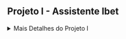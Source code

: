 ## Projeto I - Assistente Ibet

<details>
  
<summary>
         Mais Detalhes do Projeto I
</summary>

# Ibet - Assistente Virtual

<br>
     
<img src ="https://bkpsitecpsnew.blob.core.windows.net/uploadsitecps/sites/1/2012/05/Logo-Fatec-1200x800-1.jpg" width="200" height="200"/>

##### *Figura 01. Logo Fatec - Profº Jassen Vidal*

   A FATEC (Faculdade de Tecnologia do Estado de São Paulo) é uma instituição pública estadual vinculada à Secretaria de Desenvolvimento Econômico do Estado de São Paulo. Criada com o objetivo de oferecer formação superior tecnológica de qualidade, a FATEC busca atender às demandas do mercado de trabalho e do desenvolvimento regional, oferecendo cursos voltados para a área de tecnologia, inovação e desenvolvimento.

![image](https://github.com/criskurim/CodeYCode/blob/main/Imagens/logo-removebg-preview.png)

##### *Figura 02. Logo do Projeto Ibet Assistente*

### Visão do Projeto

   A assistente virtual Ibet foi criada para oferecer aos usuários uma forma prática e eficiente de acessar informações sobre esportes. Ela disponibiliza uma série de recursos pensados para melhorar a experiência do usuário. Entre as funcionalidades oferecidas pela Ibet estão:

   <strong>Configuração de Alarmes para Jogos:</strong> A assistente permite que os usuários definam alarmes para serem alertados sobre jogos específicos, garantindo que eles fiquem atualizados em tempo real sobre as partidas de seu interesse.

   <strong>Placar em Tempo Real:</strong> A Ibet apresenta placares atualizados ao vivo, permitindo que os usuários acompanhem os resultados das partidas enquanto acontecem, sem qualquer atraso.
   
   <strong>Acesso a Jogos Anteriores:</strong> Além de informações sobre eventos atuais, a Ibet também disponibiliza dados de jogos passados, oferecendo aos usuários a oportunidade de reviver momentos marcantes do esporte.

   <strong>Vídeos e Conteúdo Relacionado:</strong> A ferramenta oferece uma variedade de vídeos e outros conteúdos sobre esportes, como entrevistas, resumos de jogos e análises, para que os usuários possam se aprofundar ainda mais nos acontecimentos esportivos.
   
   <strong>Interação por Comando de Voz:</strong> Um dos maiores diferenciais da Ibet é a possibilidade de interação por meio de comandos de voz. Isso permite que os usuários obtenham todas as informações desejadas sem a necessidade de digitar ou clicar, tornando a experiência mais prática e intuitiva.

Link do repositório do projeto: [Repositório](https://github.com/AndrewAugusto/Ibet_Assistente)

### Tecnologias adotadas no Projeto

<div style="text-align: center;">
  <div style="margin-top: 10px; font-weight: bold;">BackEnd</div>
  <div style="display: inline_block">
    <img src="https://github.com/devicons/devicon/blob/master/icons/python/python-original-wordmark.svg" width="85" height="85" />
  </div>
</div>
<div style="text-align: center;">
  <div style="margin-top: 10px; font-weight: bold;">Banco de Dados</div>
  <div style="display: inline_block">
    <img src="https://github.com/devicons/devicon/blob/master/icons/sqlite/sqlite-original.svg" width="85" height="85" />
  </div>
</div>

## Iniciativas Implementadas:
  Participei ativamente do processo de criação da tela inicial da aplicação, contribuindo para o desenvolvimento de uma interface intuitiva e funcional.
  Durante o processo, trabalhei na definição da organização dos elementos da tela, como botões, menus e informações chave, buscando sempre otimizar o fluxo de navegação e facilitar o acesso às funcionalidades principais. Também estive envolvido na escolha das cores, fontes e outros detalhes visuais, de forma a garantir uma identidade visual coesa e que estivesse alinhada com o propósito da aplicação.
  
<details open><summary>Informações sobre o desenvolvimento da tela de login</summary>
 
   1. Código da tela de login
     
   ```python
   
   class sm(ScreenManager):
    def MudarPagina2(self):
        self.current = 'p2'
        self.nome = self.get_screen('pinicial').ids.nome.text
        self.email = self.get_screen('pinicial').ids.email.text
        self.get_screen('p2').ids.nome2.text = f'Olá {self.nome}, seu email: {self.email}'
        
 
    def MudarPaginaInicial(self):
        self.current = 'pinicial'
class PaginaInicial(Screen):
    pass
class Pagina2(Screen):
    pass
class Tarefa(BoxLayout):
    def __init__(self,text='',**kwargs):
        super().__init__(**kwargs)
        self.ids.nome2.text = text
class teste(App):
    def build(self):
        return sm()
if __name__ == "__main__":
    teste().run()  
	    
   ```
     
   A classe principal, chamada sm, herda de ScreenManager, e é responsável pela troca entre as telas. Dentro dessa classe, há dois métodos principais. O método MudarPagina2 é usado para mudar para a segunda tela, p2. Além de mudar para essa tela, ele também coleta os dados inseridos na Tela Inicial (nome e email), que são então exibidos na Página 2. A linha de código que faz isso é responsável por atualizar um campo de texto específico, exibindo a mensagem "Olá [nome], seu email: [email]". O outro método, MudarPaginaInicial, muda a tela de volta para a Tela Inicial.

<img src="https://raw.githubusercontent.com/AndrewAugusto/Ibet_Assistente/7b919f2042e732cd0c0da1f7be25ed1b62b513f2/Tela%20inicial.gif" width="500" height="300" />

##### *Figura 03. Gif da tela inicial*

</details> 

 <details open><summary>Informações sobre o desenvolvimento do código para exibir agenda de jogos</summary>
  
   1. Trecho do código responsável por chamar o método para exibir a agenda e permitir ao usuário excluir ou inserir novas informações
     
   ```python
   
           
    elif encontrar_comando('agenda', frase):
        bet_pergunta = ("Aqui está sua agenda completa: ")
        print(bet_pergunta)
        sintese_voz(bet_pergunta)
        agenda_c_bd.exibir_agenda()
     while True:
            bet_pergunta = ("O que deseja realizar com a agenda: ")
            print(bet_pergunta)
            sintese_voz(bet_pergunta)
            termo_busca = ouvir_microfone()
            if(encontrar_comando('inserir', termo_busca)):
                bet_pergunta = ("Digite a data do jogo:  ")
                print(bet_pergunta)
                sintese_voz(bet_pergunta)
                data = str(input('Data (dd/mm/aaaa): '))
                    
                bet_pergunta = ("Digite o horario do jogo? ")
                print(bet_pergunta)
                sintese_voz(bet_pergunta)
                horario = str(input('Horario (hh:mm): '))
                bet_pergunta = ("Fale o nome do primeiro time que irá jogar:  ")
                print(bet_pergunta)
                sintese_voz(bet_pergunta)
                time1 = ouvir_microfone()
                bet_pergunta = ("Fale o nome do segundo time que irá jogar:  ")
                print(bet_pergunta)
                sintese_voz(bet_pergunta)
                time2 = ouvir_microfone()
                print(f'{time1} x {time2}')
                print(f'{data} --- {horario}')
                while True:
                    bet_pergunta = ("Deseja inserir esse jogo na agenda? ")
                    print(bet_pergunta)
                    sintese_voz(bet_pergunta)
                    resposta = ouvir_microfone()
                    if(encontrar_comando('sim', resposta)):
                        agenda_c_bd.inserir_na_agenda(time1, time2, data, horario)
                        break
                    elif(encontrar_comando('não', resposta)):
                        break
                    else:
                        continue
                
                break
            elif(encontrar_comando('deletar', termo_busca)):
                bet_pergunta = ("Digite o código do jogo para deletar: ")
                print(bet_pergunta)
                sintese_voz(bet_pergunta)
                cod_deletar = str(input('Código: '))
                agenda_c_bd.deletar_na_agenda(cod_deletar)
                
                break
            else:
                continue
    
   ```

2. Trecho do código responsável por exibir, inserir e deletar da agenda de jogos do usuário
     
   ```python
   

         def exibir_agenda():
             banco = sqlite3.connect('teste_agenda.db')
             cursor = banco.cursor()
             cursor.execute("SELECT time, data from agenda1")
             for i in cursor:
                 print (i)
             banco.close()
         def inserir_na_agenda(time, data):
             try:
                 banco = sqlite3.connect('teste_agenda.db')
                 cursor = banco.cursor()
                 cursor.execute("INSERT INTO agenda1 VALUES('"+time+"', '"+data+"')")
                 banco.commit()
                 banco.close()
                 print("Agenda atualizada")
             except sqlite3.Error as erro:
                 print(f'Erro ao inserir: {erro}')
             print()
         def deletar_na_agenda(time):
             try:
                 banco = sqlite3.connect('teste_agenda.db')
                 cursor = banco.cursor()
                 cursor.execute("DELETE FROM agenda1 WHERE time = '"+time+"'")
                 banco.commit()
                 banco.close()
                 print("Dados apagados com sucesso!")
             except sqlite3.Error as erro:
                 print(f'Erro ao excluir: {erro}')
             print()
         def atualizar_na_agenda(time, data):
             banco = sqlite3.connect('teste_agenda.db')
             cursor = banco.cursor()
             cursor.execute("UPDATE agenda1 SET data = '"+data+"' WHERE time = '"+time+"'")
             banco.commit()
             banco.close()
             print("Dados atualizados com sucesso")
             print()
    
   ```
	
   - Esse trecho de código é responsável por conectar no banco de dados e realizar a consulta, inserção e exclusão de dados da agenda do usuário
</details> 

## Aprendizados Efetivos

<h4><strong>Início com Python:</strong></h4>
<pre>
   Iniciei minha jornada com a linguagem de programação Python, abrindo portas para novas possibilidades.
</pre>

<h4><strong>Compreensão Profunda do Scrum:</strong></h4>
<pre>
   Adquiri uma compreensão profunda da metodologia ágil Scrum, aplicando seus princípios de forma prática.
</pre>

<h4><strong>Adoção do Paradigma Imperativo:</strong></h4>
<pre>
   Optei por adotar o paradigma de programação imperativo para construir meu projeto, utilizando uma abordagem estruturada.
</pre>

<h4><strong>Base Sólida em Lógica de Programação:</strong></h4>
<pre>
   Desenvolvi uma base sólida em lógica de programação, capacitando-me para resolver desafios computacionais de maneira eficaz.
</pre>

<h4><strong>Introdução e Uso de Estruturas de Dados:</strong></h4>
<pre>
   Introduzi e utilizei com sucesso as primeiras estruturas de dados em meu projeto, explorando as capacidades da linguagem Python.
</pre>

<h4><strong>Evolução das Habilidades de Comunicação:</strong></h4>
<pre>
   Minhas habilidades de comunicação estão em constante evolução, contribuindo para uma melhor interação com colegas.
</pre>

<h4><strong>Desenvolvimento Backend com Python:</strong></h4>
<pre>
   Desenvolvimento do backend com Python, criando aplicações robustas.
</pre>

<h4><strong>Criação de APIs:</strong></h4>
<pre>
   Criação de APIs para fornecer serviços e funcionalidades.
</pre>

<h4><strong>Versionamento de Código com Git:</strong></h4>
<pre>
   Domínio do versionamento de código com o uso do Git.
</pre>

<h4><strong>Projetar Arquitetura de Sistemas:</strong></h4>
<pre>
   Capacidade de projetar a arquitetura de sistemas alinhada aos requisitos funcionais e não funcionais.
</pre>

<h4><strong>Desenvolvimento Integrado com Bancos de Dados Relacionais:</strong></h4>
<pre>
   Experiência no desenvolvimento integrado com bancos de dados relacionais.
</pre>

<br>

<details close></summary></summary>

Clique [aqui](https://github.com/AndrewAugusto/Ibet_Assistente) para mais detalhes do Projeto.

</details>

<br>

</details>
